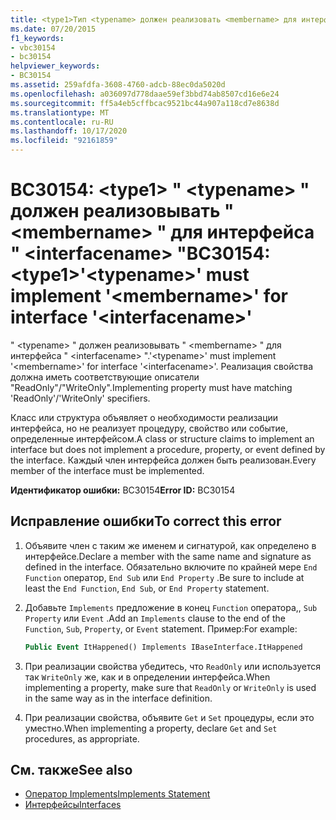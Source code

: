 ```yaml
---
title: <type1>Тип <typename> должен реализовать <membername> для интерфейса <interfacename>
ms.date: 07/20/2015
f1_keywords:
- vbc30154
- bc30154
helpviewer_keywords:
- BC30154
ms.assetid: 259afdfa-3608-4760-adcb-88ec0da5020d
ms.openlocfilehash: a036097d778daae59ef3bbd74ab8507cd16e6e24
ms.sourcegitcommit: ff5a4eb5cffbcac9521bc44a907a118cd7e8638d
ms.translationtype: MT
ms.contentlocale: ru-RU
ms.lasthandoff: 10/17/2020
ms.locfileid: "92161859"
---
```

# <a name="bc30154-type1typename-must-implement-membername-for-interface-interfacename"></a><span data-ttu-id="85ae2-102">BC30154: \<type1> " \<typename> " должен реализовывать " \<membername> " для интерфейса " \<interfacename> "</span><span class="sxs-lookup"><span data-stu-id="85ae2-102">BC30154: \<type1>'\<typename>' must implement '\<membername>' for interface '\<interfacename>'</span></span>

<span data-ttu-id="85ae2-103">" \<typename> " должен реализовывать " \<membername> " для интерфейса " \<interfacename> ".</span><span class="sxs-lookup"><span data-stu-id="85ae2-103">'\<typename>' must implement '\<membername>' for interface '\<interfacename>'.</span></span> <span data-ttu-id="85ae2-104">Реализация свойства должна иметь соответствующие описатели "ReadOnly"/"WriteOnly".</span><span class="sxs-lookup"><span data-stu-id="85ae2-104">Implementing property must have matching 'ReadOnly'/'WriteOnly' specifiers.</span></span>

 <span data-ttu-id="85ae2-105">Класс или структура объявляет о необходимости реализации интерфейса, но не реализует процедуру, свойство или событие, определенные интерфейсом.</span><span class="sxs-lookup"><span data-stu-id="85ae2-105">A class or structure claims to implement an interface but does not implement a procedure, property, or event defined by the interface.</span></span> <span data-ttu-id="85ae2-106">Каждый член интерфейса должен быть реализован.</span><span class="sxs-lookup"><span data-stu-id="85ae2-106">Every member of the interface must be implemented.</span></span>

 <span data-ttu-id="85ae2-107">**Идентификатор ошибки:** BC30154</span><span class="sxs-lookup"><span data-stu-id="85ae2-107">**Error ID:** BC30154</span></span>

## <a name="to-correct-this-error"></a><span data-ttu-id="85ae2-108">Исправление ошибки</span><span class="sxs-lookup"><span data-stu-id="85ae2-108">To correct this error</span></span>

1. <span data-ttu-id="85ae2-109">Объявите член с таким же именем и сигнатурой, как определено в интерфейсе.</span><span class="sxs-lookup"><span data-stu-id="85ae2-109">Declare a member with the same name and signature as defined in the interface.</span></span> <span data-ttu-id="85ae2-110">Обязательно включите по крайней мере `End Function` оператор, `End Sub` или `End Property` .</span><span class="sxs-lookup"><span data-stu-id="85ae2-110">Be sure to include at least the `End Function`, `End Sub`, or `End Property` statement.</span></span>

2. <span data-ttu-id="85ae2-111">Добавьте `Implements` предложение в конец `Function` оператора,, `Sub` `Property` или `Event` .</span><span class="sxs-lookup"><span data-stu-id="85ae2-111">Add an `Implements` clause to the end of the `Function`, `Sub`, `Property`, or `Event` statement.</span></span> <span data-ttu-id="85ae2-112">Пример:</span><span class="sxs-lookup"><span data-stu-id="85ae2-112">For example:</span></span>

    ```vb
    Public Event ItHappened() Implements IBaseInterface.ItHappened
    ```

3. <span data-ttu-id="85ae2-113">При реализации свойства убедитесь, что `ReadOnly` или используется так `WriteOnly` же, как и в определении интерфейса.</span><span class="sxs-lookup"><span data-stu-id="85ae2-113">When implementing a property, make sure that `ReadOnly` or `WriteOnly` is used in the same way as in the interface definition.</span></span>

4. <span data-ttu-id="85ae2-114">При реализации свойства, объявите `Get` и `Set` процедуры, если это уместно.</span><span class="sxs-lookup"><span data-stu-id="85ae2-114">When implementing a property, declare `Get` and `Set` procedures, as appropriate.</span></span>

## <a name="see-also"></a><span data-ttu-id="85ae2-115">См. также</span><span class="sxs-lookup"><span data-stu-id="85ae2-115">See also</span></span>

- [<span data-ttu-id="85ae2-116">Оператор Implements</span><span class="sxs-lookup"><span data-stu-id="85ae2-116">Implements Statement</span></span>](../statements/implements-statement.md)
- [<span data-ttu-id="85ae2-117">Интерфейсы</span><span class="sxs-lookup"><span data-stu-id="85ae2-117">Interfaces</span></span>](../../programming-guide/language-features/interfaces/index.md)
